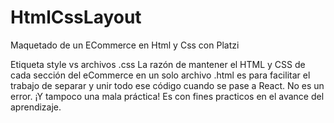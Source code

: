# HtmlCssLayout
Maquetado de un ECommerce en Html y Css con Platzi

Etiqueta style vs archivos .css
La razón de mantener el HTML y CSS de cada sección del eCommerce en un solo archivo .html es para facilitar el trabajo de separar y unir todo ese código cuando se pase a React. No es un error. ¡Y tampoco una mala práctica! Es con fines practicos en el avance del aprendizaje.

